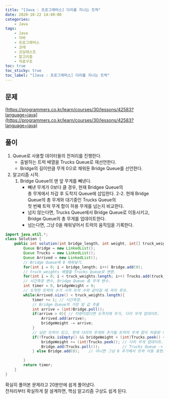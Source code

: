 ```yaml
---
title: "[Java : 프로그래머스] 다리를 지나는 트럭"
date: 2020-10-22 14:49:00
categories:
    - Java
tags:
    - Java
    - 자바
    - 프로그래머스
    - 코테
    - 코딩테스트
    - 알고리즘
    - 자료구조
toc: true
toc_sticky: true
toc_label: "[Java : 프로그래머스] 다리를 지나는 트럭"
---
```

## 문제
[https://programmers.co.kr/learn/courses/30/lessons/42583?language=java](https://programmers.co.kr/learn/courses/30/lessons/42583?language=java)

## 풀이

1. Queue로 사용할 데이터들의 전처리를 진행한다.
    - 출발하는 트럭 배열을 Trucks Queue로 재선언한다.
    - Bridge의 길이만큼 무게 0으로 채워둔 Bridge Queue를 선언한다.
2. 알고리즘 시작.
    1. Bridge Queue의 맨 앞 무게를 빼낸다.
        - 빼낸 무게가 0보다 클 경우, 현재 Bridgee Queue의  
        총 무게에서 차감 후 도착지 Queue에 삽입한다.
    2-2. 현재 Bridge Queue의 총 무게와 대기중인 Trucks Queue의  
    첫 번째 트럭 무게 합이 허용 무게를 넘는지 비교한다.
        - 넘지 않는다면, Trucks Queue에서 Bridge Queue로 이동시키고,  
        Bridge Queue의 총 무게를 업데이트한다.
        - 넘는다면, 그냥 0을 채워넣어서 트럭의 움직임을 기록한다.

```java
import java.util.*;
class Solution {
    public int solution(int bridge_length, int weight, int[] truck_weights) {
        Queue Bridge = new LinkedList();
        Queue Trucks = new LinkedList();
        Queue Arrived = new LinkedList();
        // Bridge Queue에 0 채워넣기.
        for(int i = 0; i < bridge_length; i++) Bridge.add(0);
        // truck_weights 배열을 Trucks Queue로 변환.
        for(int i = 0; i < truck_weights.length; i++) Trucks.add(truck_weights[i]);
        // 시간측정 변수, Bridge Queue 총 무게 변수.
        int timer = 0, bridgeWeight = 0;
        // 도착한 트럭의 수가 시작 트럭 수와 같아질 때 까지 루프.
        while(Arrived.size() < truck_weights.length){
            timer += 1; // 시간측정.
            // Bridge Queue의 가장 앞 값 추출
            int arrive = (int)Bridge.poll();
            if(arrive > 0){ // 차량이었다면 도착지에 추가, 다리 무게 업데이트.
                Arrived.add(arrive);
                bridgeWeight -= arrive;
            }
            // 남은 트럭이 있고, 현재 다리의 무게와 추가될 트럭의 무게 합이 허용량 내라면,
            if(!Trucks.isEmpty() && bridgeWeight + (int)Trucks.peek() <= weight){
                bridgeWeight += (int)Trucks.peek(); // 다리 무게 업데이트.
                Bridge.add(Trucks.poll());          // Trucks Queue -> Bridge Queue 이동.
            } else Bridge.add(0);    // 아니면 그냥 0 추가해서 트럭 이동 표현.

        }
        return timer;
    }
}
```
  
확실히 풀어본 문제라고 20분만에 쉽게 풀어냈다.  
전처리부터 확실하게 잘 설계하면, 핵심 알고리즘 구상도 쉽게 된다.  